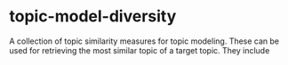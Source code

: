 # topic-model-diversity
A collection of topic similarity measures for topic modeling. 
These can be used for retrieving the most similar topic of a target topic.
They include

